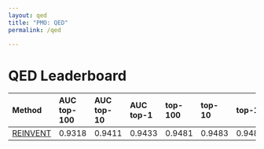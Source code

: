 ```yaml
---
layout: qed
title: "PMO: QED"
permalink: /qed

---
```


# QED Leaderboard




| Method | AUC top-100 | AUC top-10 | AUC top-1 | top-100 | top-10 | top-1 | Reference | Code |
| :--- | :--- | :--- | :--- | :--- | :--- | :--- | :--- | :--- |
| [REINVENT](https://jcheminf.biomedcentral.com/articles/10.1186/s13321-017-0235-x) | 0.9318 | 0.9411 | 0.9433 | 0.9481 | 0.9483 | 0.9483 | [paper](https://jcheminf.biomedcentral.com/articles/10.1186/s13321-017-0235-x) | [github](https://github.com/MolecularAI/Reinvent) |




